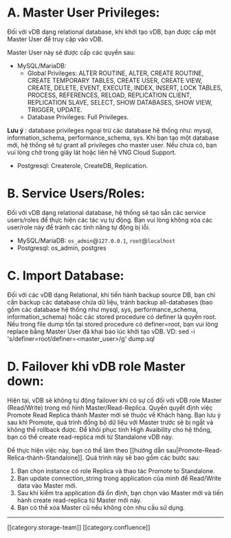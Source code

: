 
# A. Master User Privileges:
Đối với vDB dạng relational database, khi khởi tạo vDB, bạn được cấp một Master User để truy cập vào vDB.

Master User này sẽ được cấp các quyền sau:


* MySQL/MariaDB:
    * Global Privileges: ALTER ROUTINE, ALTER, CREATE ROUTINE, CREATE TEMPORARY TABLES, CREATE USER, CREATE VIEW, CREATE, DELETE, EVENT, EXECUTE, INDEX, INSERT, LOCK TABLES, PROCESS, REFERENCES, RELOAD, REPLICATION CLIENT, REPLICATION SLAVE, SELECT, SHOW DATABASES, SHOW VIEW, TRIGGER, UPDATE.
    * Database Privileges: Full Privileges.

    

 **Lưu ý** : database privileges ngoại trừ các database hệ thống như: mysql, information_schema, performance_schema, sys. Khi bạn tạo một database mới, hệ thống sẽ tự grant all privileges cho master user. Nếu chưa có, bạn vui lòng chờ trong giây lát hoặc liên hệ VNG Cloud Support.


* Postgresql: Createrole, CreateDB, Replication.


# B. Service Users/Roles:
Đối với vDB dạng relational database, hệ thống sẽ tạo sẵn các service users/roles để thực hiện các tác vụ tự động. Bạn vui lòng không xóa các user/role này để tránh các tính năng tự động bị lỗi.


* MySQL/MariaDB: `os_admin`@`127.0.0.1`, `root`@`localhost`
* Postgresql: os_admin, postgres


# C. Import Database:
Đối với các vDB dạng Relational, khi tiến hành backup source DB, bạn chỉ cần backup các database chứa dữ liệu, tránh backup all-databases (bao gồm các database hệ thống như mysql, sys, performance_schema, information_schema) hoặc các stored procedure có definer là quyền root. Nếu trong file dump tồn tại stored procedure có definer=root, bạn vui lòng replace bằng Master User đã khai báo lúc khởi tạo vDB. VD: sed -i 's/definer=root/definer=<master_user>/g' dump.sql


# D. Failover khi vDB role Master down:
Hiện tại, vDB sẽ không tự động failover khi có sự cố đối với vDB role Master (Read/Write) trong mô hình Master/Read-Replica. Quyền quyết định việc Promote Read Replica thành Master mới sẽ thuộc về Khách hàng. Bạn lưu ý sau khi Promote, quá trình đồng bộ dữ liệu với Master trước sẽ bị ngắt và không thể rollback được. Để khôi phục tính High Avaibility cho hệ thống, bạn có thể create read-replica mới từ Standalone vDB này.

Để thực hiện việc này, bạn có thể làm theo [[hướng dẫn sau|Promote-Read-Relica-thành-Standalone]]. Quá trình này sẽ bao gồm các bước sau:


1. Bạn chọn instance có role Replica và thao tác Promote to Standalone.
1. Bạn update connection_string trong application của mình để Read/Write data vào Master mới.
1. Sau khi kiểm tra application đã ổn định, bạn chọn vào Master mới và tiến hành create read-replica từ Master mới này.
1. Bạn có thể xóa Master cũ nếu không còn nhu cầu sử dụng.



*****

[[category.storage-team]] 
[[category.confluence]] 

